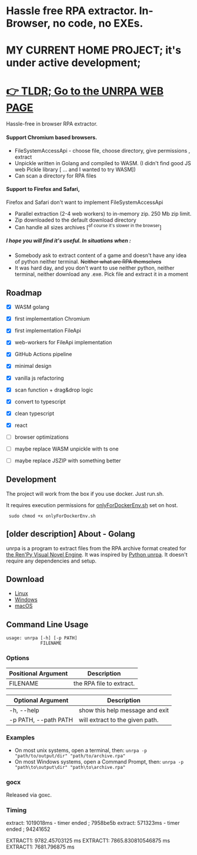 # Hassle free RPA extractor. In-Browser, no code, no EXEs. 

# MY CURRENT HOME PROJECT; it's under active development;

# [:point_right: TLDR; Go to the UNRPA WEB PAGE](https://im7mortal.github.io/unrpa/)


Hassle-free in browser RPA extractor.

#### Support Chromium based browsers.

- FileSystemAccessApi - choose file, choose directory, give permissions , extract
- Unpickle written in Golang and compiled to WASM. (I didn't find good JS web Pickle library [ ... and I wanted to try WASM])
- Can scan a directory for RPA files

#### Support to Firefox and Safari,

Firefox and Safari don't want to implement FileSystemAccessApi

- Parallel extraction (2-4 web workers) to in-memory zip. 250 Mb zip limit.
- Zip downloaded to the default download directory
- Can handle all sizes archives [<sup>of course it's slower in the browser</sup>]

##### I hope you will find it's useful. In situations when :

- Somebody ask to extract content of a game and doesn't have any idea of python neither terminal. ~~Neither what are RPA themselves~~
- It was hard day, and you don't want to use neither python, neither terminal, neither download any .exe. Pick file and extract it in a moment

## Roadmap

- [x] WASM golang
- [x] first implementation Chromium
- [x] first implementation FileApi
- [x] web-workers for FileApi implementation
- [x] GitHub Actions pipeline
- [x] minimal design
- [x] vanilla js refactoring
- [x] scan function + drag&drop logic
- [x] convert to typescript
- [x] clean typescript
- [x] react
- [ ] browser optimizations
- [ ] maybe replace WASM unpickle with ts one
- [ ] maybe replace JSZIP with something better


## Development

The project will work from the box if you use docker. Just run.sh.

It requires execution permissions for [onlyForDockerEnv.sh](onlyForDockerEnv.sh) set on host.

```shell
 sudo chmod +x onlyForDockerEnv.sh 
```




## [older description] About - Golang 

unrpa is a program to extract files from the RPA archive format created
for [the Ren'Py Visual Novel Engine](http://www.renpy.org/). It was inspired by [Python unrpa](https://github.com/Lattyware/unrpa). 
It doesn't require any dependencies and setup. 

## Download
* [Linux](https://github.com/im7mortal/unrpa/releases/download/v1.0.0/unrpa_linux_amd64.tar.gz)
* [Windows](https://github.com/im7mortal/unrpa/releases/download/v1.0.0/unrpa_windows_amd64.zip)
* [macOS](https://github.com/im7mortal/unrpa/releases/download/v1.0.0/unrpa_darwin_amd64.zip)

## Command Line Usage

```
usage: unrpa [-h] [-p PATH]
             FILENAME
```

### Options

| Positional Argument | Description              |
|---------------------|--------------------------|
| FILENAME            | the RPA file to extract. |

| Optional Argument            | Description                                                |
|------------------------------|------------------------------------------------------------|
|  -h, --help                  | show this help message and exit                          |
|  -p PATH, --path PATH        | will extract to the given path.                            |

### Examples

 - On most unix systems, open a terminal, then:
   `unrpa -p "path/to/output/dir" "path/to/archive.rpa"`
 - On most Windows systems, open a Command Prompt, then:
   `unrpa -p "path\to\output\dir" "path\to\archive.rpa"`

### gocx

Released via goxc.

### Timing

extract: 1019018ms - timer ended  ; 7958be5b
extract: 571323ms - timer ended   ; 94241652


EXTRACT1: 9782.45703125 ms
EXTRACT1: 7865.830810546875 ms
EXTRACT1: 7681.796875 ms